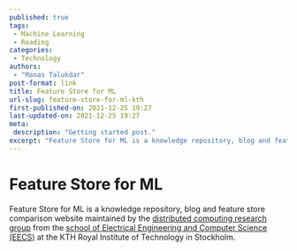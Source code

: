```yaml
---
published: true
tags:
 - Machine Learning
 - Reading
categories:
 - Technology
authors:
 - "Manas Talukdar"
post-format: link
title: Feature Store for ML
url-slug: feature-store-for-ml-kth
first-published-on: 2021-12-25 19:27
last-updated-on: 2021-12-25 19:27
meta:
 description: "Getting started post."
excerpt: "Feature Store for ML is a knowledge repository, blog and feature store comparison website maintained by the distributed computing research group from the"
---
```


# Feature Store for ML

Feature Store for ML is a knowledge repository, blog and feature store comparison website maintained by the [distributed computing research group](https://dcatkth.github.io) from the [school of Electrical Engineering and Computer Science (EECS)](https://www.kth.se/en/eecs/skolan-for-elektroteknik-och-datavetenskap-1.760855) at the KTH Royal Institute of Technology in Stockholm.

